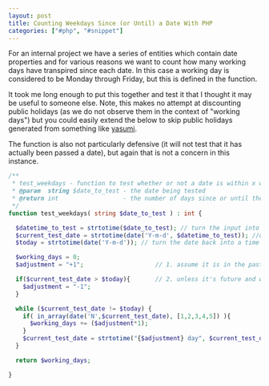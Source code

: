 ```yaml
---
layout: post
title: Counting Weekdays Since (or Until) a Date With PHP
categories: ["#php", "#snippet"]
---
```


For an internal project we have a series of entities which contain date properties and for various reasons we want to count how many working days have transpired since each date. In this case a working day is considered to be Monday through Friday, but this is defined in the function.

It took me long enough to put this together and test it that I thought it may be useful to someone else. Note, this makes no attempt at discounting public holidays (as we do not observe them in the context of "working days") but you could easily extend the below to skip public holidays generated from something like [yasumi](https://azuyalabs.github.io/yasumi/).

The function is also not particularly defensive (it will not test that it has actually been passed a date), but again that is not a concern in this instance.

```php
/**
 * test_weekdays - function to test whether or not a date is within x working days of today
 * @param  string $date_to_test - the date being tested
 * @return int                  - the number of days since or until the passed date
 */
function test_weekdays( string $date_to_test ) : int {

  $datetime_to_test = strtotime($date_to_test); // turn the input into a date regardless of incoming format
  $current_test_date = strtotime(date('Y-m-d', $datetime_to_test)); //output a date string (removing any time component)
  $today = strtotime(date('Y-m-d')); // turn the date back into a time now we've discarded any extra granularity

  $working_days = 0;
  $adjustment = "+1";                    // 1. assume it is in the past and we need to move forward

  if($current_test_date > $today){       // 2. unless it's future and we need to move backward
    $adjustment = "-1";
  }

  while ($current_test_date != $today) {
    if( in_array(date('N',$current_test_date), [1,2,3,4,5]) ){               // only count weekdays
      $working_days += ($adjustment*1);
    }
    $current_test_date = strtotime("{$adjustment} day", $current_test_date); // then traverse by one day
  }

  return $working_days;

}
```
